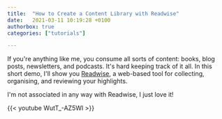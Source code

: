```yaml
---
title:  "How to Create a Content Library with Readwise"
date:   2021-03-11 10:19:28 +0100
authorbox: true
categories: ["tutorials"]

---
```


If you're anything like me, you consume all sorts of content: books, blog posts, newsletters, and podcasts. It's hard keeping track of it all. In this short demo, I'll show you [Readwise](https://readwise.io), a web-based tool for collecting, organising, and reviewing your highlights.

I'm not associated in any way with Readwise, I just love it!

{{< youtube WutT_-AZ5WI >}} 